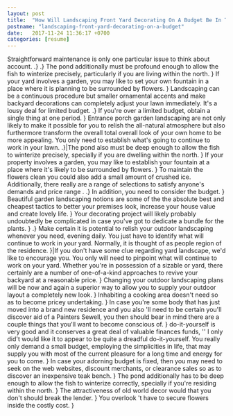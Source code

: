 ```yaml
---
layout: post
title:  "How Will Landscaping Front Yard Decorating On A Budget Be In The Future"
postname: "landscaping-front-yard-decorating-on-a-budget"
date:   2017-11-24 11:36:17 +0700
categories: [resume]
---
```

Straightforward maintenance is only one particular issue to think about account. .} .} The pond additionally must be profound enough to allow the fish to winterize precisely, particularly if you are living within the north. } If your yard involves a garden, you may like to set your own fountain in a place where it is planning to be surrounded by flowers. } Landscaping can be a continuous procedure but smaller ornamental accents and make backyard decorations can completely adjust your lawn immediately. It's a lousy deal for limited budget. .} If you're over a limited budget, obtain a single thing at one period. } Entrance porch garden landscaping are not only likely to make it possible for you to relish the all-natural atmosphere but also furthermore transform the overall total overall look of your own home to be more appealing. You only need to establish what's going to continue to work in your lawn. .}|The pond also must be deep enough to allow the fish to winterize precisely, specially if you are dwelling within the north. } If your property involves a garden, you may like to establish your fountain at a place where it's likely to be surrounded by flowers. } To maintain the flowers clean you could also add a small amount of crushed ice. Additionally, there really are a range of selections to satisfy anyone's demands and price range . .} In addition, you need to consider the budget. } Beautiful garden landscaping notions are some of the the absolute best and cheapest tactics to better your premises look, increase your house value and create lovely life. } Your decorating project will likely probably undoubtedly be complicated in case you've got to dedicate a bundle for the plants. } .} Make certain it is potential to relish your outdoor landscaping whenever you need, evening daily. You just have to identify what will continue to work in your yard. Normally, it is thought of as people region of the residence. }|If you don't have some clue regarding yard landscape, we'd like to encourage you. You only will need to pinpoint what will continue to work on your yard. Whether you're in possession of a sizable or yard, there certainly are a number of one-of-a-kind approaches to revive your backyard at a reasonable price. } Changing your outdoor landscaping plans will be now and again a superior way to allow you to supply your outdoor layout a completely new look. } Inhabiting a cooking area doesn't need so as to become pricey undertaking. } In case you're some body that has just moved into a brand new residence and you also 'll need to be certain you'll discover aid of a Painters Sewell, you then should bear in mind there are a couple things that you'll want to become conscious of. } do-it-yourself is very good and it conserves a great deal of valuable finances funds, '' I only did't would like it to appear to be quite a dreadful do-it-yourself. You really only demand a small budget, employing the simplicities in life, that may supply you with most of the current pleasure for a long time and energy for you to come. } In case your adorning budget is fixed, then you may need to seek on the web websites, discount merchants, or clearance sales so as to discover an inexpensive teak bench. } The pond additionally has to be deep enough to allow the fish to winterize correctly, specially if you're residing within the north. } The attractiveness of old world decor would that you don't should break the lender. } You overlook 't have to secure flowers inside the costly cost. }

